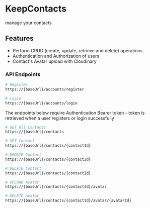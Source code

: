 # KeepContacts
manage your contacts

## Features

- Perform CRUD (create, update, retrieve and delete) operations
- Authentication and Authorization of users
- Contact's Avatar upload with Cloudinary

### API Endpoints

```sh
# Register
https://{baseUrl}/accounts/register

# Login
https://{baseUrl}/accounts/login
```

The endpoints below require Authentication Bearer token - token is retrieved when a user registers or login successfully
```sh
# GET All Contacts
https://{baseUrl}/contacts

# GET Contact
https://{baseUrl}/contacts/{contactId}

# UPDATE Contact
https://{baseUrl}/contacts/{contactId}

# DELETE Contact
https://{baseUrl}/contacts/{contactId}

# UPLOAD Avatar 
https://{baseUrl}/contacts/{contactId}/avatar

# DELETE Avatar 
https://{baseUrl}/contacts/{contactId}/avatar/{avatarId}
```





